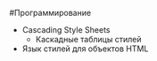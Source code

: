 #Программирование 
- Cascading Style Sheets
	- Каскадные таблицы стилей
- Язык стилей для объектов HTML